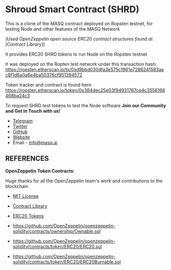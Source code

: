 # Shroud Smart Contract (SHRD)
This is a clone of the MASQ contract deployed on Ropsten testnet, for testing Node and other features of the MASQ Network

*(Used OpenZeppelin open source ERC20 contract structures found at [Contract Library])*

It provides ERC20 SHRD tokens to run Node on the Ropsten testnet

It was deployed on the Ropten test network under this transaction hash:
https://ropsten.etherscan.io/tx/0xd9bbd030dfa3e575c1961e7286241583aac8f1d6a0a6e4ba50376cf951394572

Token tracker and contract is found here:
https://ropsten.etherscan.io/token/0x384dec25e03f94931767ce4c3556168468ba24c3

To request SHRD test tokens to test the Node software **Join our Community and Get in Touch with us!**

 - [Telegram]
 - [Twitter]
 - [GitHub]
 - [Website]
 - Email - info@masq.ai


## REFERENCES


**OpenZeppelin Token Contracts:**

Huge thanks for all the OpenZeppelin team's work and contributions to the blockchain
- [MIT License](https://github.com/OpenZeppelin/openzeppelin-contracts/blob/master/LICENSE)
- [Contract Library](https://github.com/OpenZeppelin/openzeppelin-contracts)
- [ERC20 Tokens](https://github.com/OpenZeppelin/openzeppelin-contracts/tree/master/contracts/token/ERC20)

 - https://github.com/OpenZeppelin/openzeppelin-solidity/contracts/ownership/Ownable.sol
 - https://github.com/OpenZeppelin/openzeppelin-solidity/contracts/token/ERC20/ERC20.sol
 - https://github.com/OpenZeppelin/openzeppelin-solidity/contracts/token/ERC20/ERC20Burnable.sol


[//]: # (These are reference links used in the body of this note and get stripped out when the markdown processor does its job)

   [Telegram]: <https://t.me/MASQ_ai>
   [Twitter]: <https://twitter.com/MASQ_ai>
   [GitHub]: <https://github.com/MASQ-Project>
   [Website]: <https://MASQ.ai>

